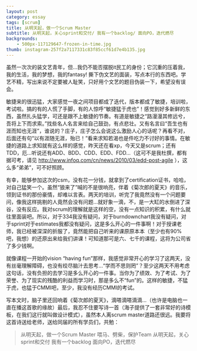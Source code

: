 ```yaml
---
layout: post
category: essay
tags: [scrum]
title: 从明天起，做一个Scrum Master
subtitle: 从明天起，关心sprint和交付/ 我有一个backlog/ 面向PO，迭代燃尽
backgrounds:
    - 500px-117129647-frozen-in-time.jpg
thumb: instagram-257f2a7117331c83f85ccf61d7e4b135.jpg
---
```


虽然一次次的装文艺青年，但…我仍不能否摆脱it民工的身份；它沉重的压着我，我的生活，我的梦想，我的fantasy! 撕下伪文艺的面装，写点本行的东西吧。学艺不精，写出来说不定要被人耻笑，只好用个文艺的题目伪装一下，希望没有误会。

敏捷来的很迅猛，大家感觉一夜之间项目都成了迭代，版本都成了敏捷，培训啦，考试啦。搞的有的人慌了手脚，有的人惊呼“敏捷猛于虎也”！感觉到好多新鲜的东西，虽然扎头猛学，可还是跟不上敏捷的节奏。有道是敏捷之“路漫漫其修远兮，吾将上下而求索。”找些名人名言来给自己鼓劲，有点悲壮。又有名言曰“吾生也有涯而知也无涯”，谁说的？庄子，庄子怎么会说这么激励人心的话呢？再看不对，后面还有句“以有涯随无涯，殆已！”看来求知若渴也是件吃力不讨好的事情。在敏捷的道路上求知就有这么样的感觉，昨天还在看xp，今天又是scrum；还有TDD，厄…听说还有ADD、BDD、CDD、EDD、FDD…（这可不是我杜撰，都有据可考，请见 http://www.infoq.com/cn/news/2010/03/edd-post-agile ），这么多“弟弟”，可不好照顾。

有幸，能够参加这次的csm，没有花一分钱，就拿到了certification证书，哈哈，对自己猛笑一个。虽然“狼来了”喊的不是很响亮，伴着《菊次郎的夏天》的音乐，领到证书的那份豪情，却难以言表。两天的培训，听完了我竟然没有一个问题要问，像我这样挑剔的人竟然会没有问题…就好象一滴，不，是一大缸的水倒进了深谷，没有反应。我对scrum的理解就是这样的空，没有一点知识的积累，有什么就往里面装吧。所以，对于334我没有疑问，对于burndownchart我没有疑问，对于sprint对于estimates我都没有疑问，这是多么开心的一件事啊！对于授课老师，我已经被深深的折服了，竟然能把自己听来的课原原本本（至少也有90%吧，我想）的还原出来给我们讲课！可知道那可是六、七千的课程，这将为公司省了多少钱啊。

就像课程一开始的vision “having fun”那样，我感觉非常开心的学习了这两天，没有丝毫理解障碍，也没有绞尽脑汁去思考…“学而不思则罔”？至少这两天不用考虑这句话，没有负担的去学习是多么开心的一件事。当你为了绩效、为了考试、为了荣誉、为了现实的残酷的利益而学习时，那是多么不“fun”的。这样的敏捷，不猛于虎，也猛于CMMI吧，至少，我没有经历CMMI的考试。

写本文时，脑子里还回响着《菊次郎的夏天》，滴嗒滴嗒滴滴…（也许是电脑也一直在播这首歌的缘故）最后，我忍不住要写诗一首（海子提供了一套非常好的诗模板，在我们这行就叫做设计模式），虽然本人离scrum master道路还很远。我要将这首诗送给老师，送给同届的所有学员们，共勉：

> 从明天起，做一个Scrum Master
> 喂马、劈柴，保护Team
> 从明天起，关心sprint和交付
> 我有一个backlog
> 面向PO，迭代燃尽
